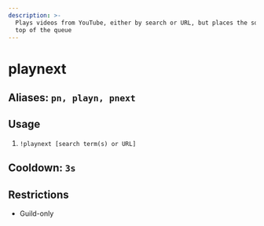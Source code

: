 ```yaml
---
description: >-
  Plays videos from YouTube, either by search or URL, but places the song at the
  top of the queue
---
```


# playnext

## Aliases: `pn, playn, pnext`

## Usage

1. `!playnext [search term(s) or URL]`

## Cooldown: `3s`

## Restrictions

* Guild-only

